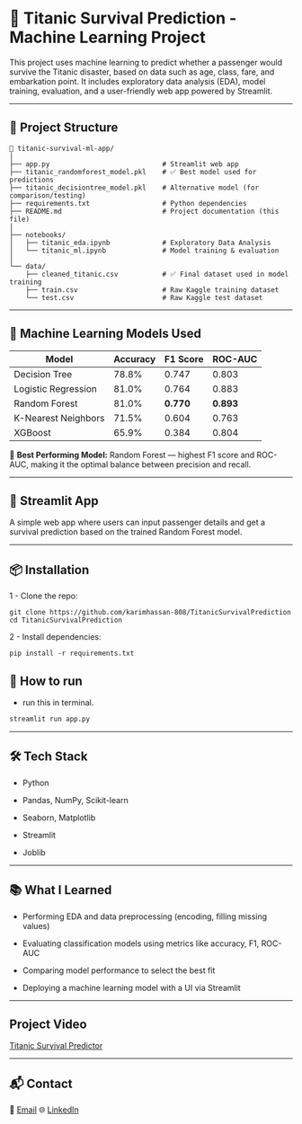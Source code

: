 # 🚢 Titanic Survival Prediction - Machine Learning Project

This project uses machine learning to predict whether a passenger would survive the Titanic disaster, based on data such as age, class, fare, and embarkation point. It includes exploratory data analysis (EDA), model training, evaluation, and a user-friendly web app powered by Streamlit.

---

## 📂 Project Structure

```
📁 titanic-survival-ml-app/
│
├── app.py                            # Streamlit web app
├── titanic_randomforest_model.pkl    # ✅ Best model used for predictions
├── titanic_decisiontree_model.pkl    # Alternative model (for comparison/testing)
├── requirements.txt                  # Python dependencies
├── README.md                         # Project documentation (this file)
│
├── notebooks/
│   ├── titanic_eda.ipynb             # Exploratory Data Analysis
│   └── titanic_ml.ipynb              # Model training & evaluation
│
└── data/
    ├── cleaned_titanic.csv           # ✅ Final dataset used in model training
    ├── train.csv                     # Raw Kaggle training dataset
    └── test.csv                      # Raw Kaggle test dataset
```

---

## 🧠 Machine Learning Models Used

| Model                | Accuracy | F1 Score | ROC-AUC |
|---------------------|----------|----------|---------|
| Decision Tree        | 78.8%    | 0.747    | 0.803   |
| Logistic Regression  | 81.0%    | 0.764    | 0.883   |
| Random Forest        | 81.0%    | **0.770** | **0.893** |
| K-Nearest Neighbors  | 71.5%    | 0.604    | 0.763   |
| XGBoost              | 65.9%    | 0.384    | 0.804   |

📌 **Best Performing Model:** Random Forest — highest F1 score and ROC-AUC, making it the optimal balance between precision and recall.

---

## 🚀 Streamlit App

A simple web app where users can input passenger details and get a survival prediction based on the trained Random Forest model.

---

## 📦 Installation
1 - Clone the repo:
```
git clone https://github.com/karimhassan-808/TitanicSurvivalPrediction
cd TitanicSurvivalPrediction
```
2 - Install dependencies:
```
pip install -r requirements.txt
```

## 🚀 How to run
- run this in terminal.
```bash
streamlit run app.py
```

---

## 🛠️ Tech Stack
- Python

- Pandas, NumPy, Scikit-learn

- Seaborn, Matplotlib

- Streamlit

- Joblib

---

## 📚 What I Learned
- Performing EDA and data preprocessing (encoding, filling missing values)

- Evaluating classification models using metrics like accuracy, F1, ROC-AUC

- Comparing model performance to select the best fit

- Deploying a machine learning model with a UI via Streamlit

---

## Project Video
[Titanic Survival Predictor](https://github.com/user-attachments/assets/52f8e3af-61eb-4c0d-9324-09f6a832b997)

---

## 📬 Contact
📧 [Email](mailto:karimhassanbinich@gmail.com)
🌐 [LinkedIn](https://www.linkedin.com/in/karim-hassan-30b389315/)
